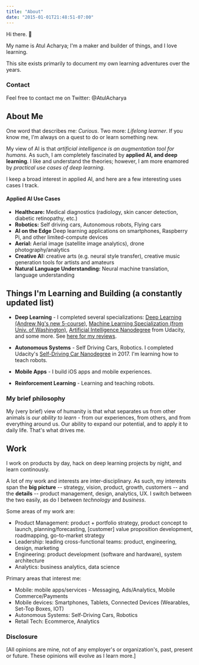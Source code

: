 ```yaml
---
title: "About"
date: "2015-01-01T21:48:51-07:00"
---
```


Hi there. 👋

My name is Atul Acharya; I'm a maker and builder of things, and I love learning.

This site exists primarily to document my own learning adventures over the years. 


### Contact

Feel free to contact me on Twitter: @AtulAcharya

## About Me

One word that describes me: _Curious_. Two more: _Lifelong learner_. If you know me, I'm always on a quest to do or learn something new.

My view of AI is that _artificial intelligence is an augmentation tool for humans._ As such, I am completely fascinated by **applied AI, and deep learning**. I like and understand the theories; however, I am more enamored by _practical use cases of deep learning_.

I keep a broad interest in applied AI, and here are a few interesting uses cases I track.

#### Applied AI Use Cases

* **Healthcare:** Medical diagnostics (radiology, skin cancer detection, diabetic retinopathy, etc.)
* **Robotics:** Self driving cars, Autonomous robots, Flying cars
* **AI on the Edge** Deep learning applications on smartphones, Raspberry Pi, and other limited-compute devices
* **Aerial:** Aerial image (satellite image analytics), drone photography/analytics
* **Creative AI:** creative arts (e.g. neural style transfer), creative music generation tools for artists and amateurs 
* **Natural Language Understanding:** Neural machine translation, language understanding


## Things I'm Learning and Building (a constantly updated list)


- **Deep Learning** -  I completed several specializations: [Deep Learning (Andrew Ng's new 5-course)](https://www.coursera.org/account/accomplishments/specialization/certificate/AQEGV5ZLBS2P), [Machine Learning Specialization (from Univ. of Washington)](https://www.coursera.org/account/accomplishments/specialization/certificate/8ABRKKSSM4AP), [Artificial Intelligence Nanodegree](https://confirm.udacity.com/5GN6ARGK) from Udacity, and some more. See [here for my reviews](http://atul.fyi/post/2016/03/01/on-learning-deep-learning/).

- **Autonomous Systems** - Self Driving Cars, Robotics. I completed Udacity's [Self-Driving Car Nanodegree](https://confirm.udacity.com/D4PF3GHQ) in 2017. I'm learning how to teach robots.

- **Mobile Apps** -  I build iOS apps and mobile experiences.

- **Reinforcement Learning** - Learning and teaching robots. 

### My brief philosophy


My (very brief) view of humanity is that what separates us from other animals is _our ability to learn_ - from our
experiences, from others, and from everything around us. Our ability to expand our potential, and to apply it to daily life. That's what drives me.

## Work 
I work on products by day, hack on deep learning projects by night, and learn continously.

A lot of my work and interests are inter-disciplinary. As such, my interests span the **big picture** -- strategy, vision, product, growth, customers -- and the **details** -- product management, design, analytics, UX. I switch between the two easily, as do I between _technology_ and _business_.

Some areas of my work are:

- Product Management: product + portfolio strategy, product concept to launch, planning/forecasting, [customer] value proposition development, roadmapping, go-to-market strategy
- Leadership: leading cross-functional teams: product, engineering, design, marketing
- Engineering: product development (software and hardware), system architecture
- Analytics: business analytics, data science

Primary areas that interest me:

- Mobile: mobile apps/services - Messaging, Ads/Analytics, Mobile Commerce/Payments
- Mobile devices: Smartphones, Tablets, Connected Devices (Wearables, Set-Top Boxes, IOT)
- Autonomous Systems: Self-Driving Cars, Robotics
- Retail Tech: Ecommerce, Analytics


### Disclosure
[All opinions are mine, not of any employer's or organization's, past, present or future. These opinions will evolve as I learn more.]
